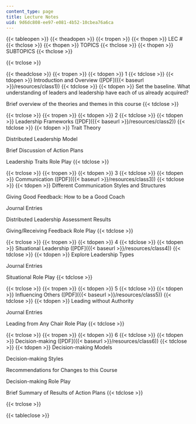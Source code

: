 ```yaml
---
content_type: page
title: Lecture Notes
uid: 9d6dc808-ee97-e081-4b52-10cbea76a6ca
---
```


{{< tableopen >}}
{{< theadopen >}}
{{< tropen >}}
{{< thopen >}}
LEC #
{{< thclose >}}
{{< thopen >}}
TOPICS
{{< thclose >}}
{{< thopen >}}
SUBTOPICS
{{< thclose >}}

{{< trclose >}}

{{< theadclose >}}
{{< tropen >}}
{{< tdopen >}}
1
{{< tdclose >}}
{{< tdopen >}}
Introduction and Overview ([PDF]({{< baseurl >}}/resources/class1))
{{< tdclose >}}
{{< tdopen >}}
Set the baseline. What understanding of leaders and leadership have each of us already acquired?  
  
Brief overview of the theories and themes in this course
{{< tdclose >}}

{{< trclose >}}
{{< tropen >}}
{{< tdopen >}}
2
{{< tdclose >}}
{{< tdopen >}}
Leadership Frameworks ([PDF]({{< baseurl >}}/resources/class2))
{{< tdclose >}}
{{< tdopen >}}
Trait Theory  
  
Distributed Leadership Model  
  
Brief Discussion of Action Plans  
  
Leadership Traits Role Play
{{< tdclose >}}

{{< trclose >}}
{{< tropen >}}
{{< tdopen >}}
3
{{< tdclose >}}
{{< tdopen >}}
Communication ([PDF]({{< baseurl >}}/resources/class3))
{{< tdclose >}}
{{< tdopen >}}
Different Communication Styles and Structures  
  
Giving Good Feedback: How to be a Good Coach  
  
Journal Entries  
  
Distributed Leadership Assessment Results  
  
Giving/Receiving Feedback Role Play
{{< tdclose >}}

{{< trclose >}}
{{< tropen >}}
{{< tdopen >}}
4
{{< tdclose >}}
{{< tdopen >}}
Situational Leadership ([PDF]({{< baseurl >}}/resources/class4))
{{< tdclose >}}
{{< tdopen >}}
Explore Leadership Types  
  
Journal Entries  
  
Situational Role Play
{{< tdclose >}}

{{< trclose >}}
{{< tropen >}}
{{< tdopen >}}
5
{{< tdclose >}}
{{< tdopen >}}
Influencing Others ([PDF]({{< baseurl >}}/resources/class5))
{{< tdclose >}}
{{< tdopen >}}
Leading without Authority  
  
Journal Entries  
  
Leading from Any Chair Role Play
{{< tdclose >}}

{{< trclose >}}
{{< tropen >}}
{{< tdopen >}}
6
{{< tdclose >}}
{{< tdopen >}}
Decision-making ([PDF]({{< baseurl >}}/resources/class6))
{{< tdclose >}}
{{< tdopen >}}
Decision-making Models  
  
Decision-making Styles  
  
Recommendations for Changes to this Course  
  
Decision-making Role Play  
  
Brief Summary of Results of Action Plans
{{< tdclose >}}

{{< trclose >}}

{{< tableclose >}}